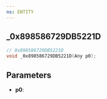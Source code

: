 ```yaml
---
ns: ENTITY
---
```

## _0x898586729DB5221D

```c
// 0x898586729DB5221D
void _0x898586729DB5221D(Any p0);
```

## Parameters
* **p0**:
